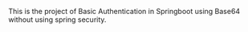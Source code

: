 This is the project of Basic Authentication in Springboot using Base64 without using spring security.

